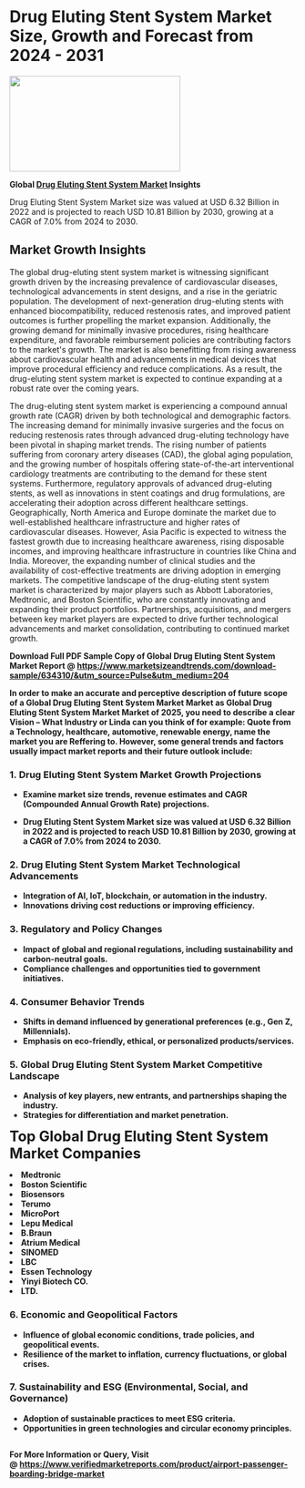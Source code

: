 <H1>Drug Eluting Stent System Market Size, Growth and Forecast from 2024 - 2031</H1><img class="aligncenter size-medium wp-image-584254" src="https://thirdeyenews.in/wp-content/uploads/2024/09/Global-Market-Research-300x168.jpeg" alt="" width="300" height="168" /><p><strong>Global&nbsp;<a href="https://www.marketsizeandtrends.com/download-sample/634310/&amp;utm_source=Pulse&amp;utm_medium=204">Drug Eluting Stent System Market</a> Insights</strong></p><p>Drug Eluting Stent System Market size was valued at USD 6.32 Billion in 2022 and is projected to reach USD 10.81 Billion by 2030, growing at a CAGR of 7.0% from 2024 to 2030.</p><p><h2>Market Growth Insights</h2> <p>The global drug-eluting stent system market is witnessing significant growth driven by the increasing prevalence of cardiovascular diseases, technological advancements in stent designs, and a rise in the geriatric population. The development of next-generation drug-eluting stents with enhanced biocompatibility, reduced restenosis rates, and improved patient outcomes is further propelling the market expansion. Additionally, the growing demand for minimally invasive procedures, rising healthcare expenditure, and favorable reimbursement policies are contributing factors to the market's growth. The market is also benefitting from rising awareness about cardiovascular health and advancements in medical devices that improve procedural efficiency and reduce complications. As a result, the drug-eluting stent system market is expected to continue expanding at a robust rate over the coming years.</p> <p><strong></strong></p> <p>The drug-eluting stent system market is experiencing a compound annual growth rate (CAGR) driven by both technological and demographic factors. The increasing demand for minimally invasive surgeries and the focus on reducing restenosis rates through advanced drug-eluting technology have been pivotal in shaping market trends. The rising number of patients suffering from coronary artery diseases (CAD), the global aging population, and the growing number of hospitals offering state-of-the-art interventional cardiology treatments are contributing to the demand for these stent systems. Furthermore, regulatory approvals of advanced drug-eluting stents, as well as innovations in stent coatings and drug formulations, are accelerating their adoption across different healthcare settings. Geographically, North America and Europe dominate the market due to well-established healthcare infrastructure and higher rates of cardiovascular diseases. However, Asia Pacific is expected to witness the fastest growth due to increasing healthcare awareness, rising disposable incomes, and improving healthcare infrastructure in countries like China and India. Moreover, the expanding number of clinical studies and the availability of cost-effective treatments are driving adoption in emerging markets. The competitive landscape of the drug-eluting stent system market is characterized by major players such as Abbott Laboratories, Medtronic, and Boston Scientific, who are constantly innovating and expanding their product portfolios. Partnerships, acquisitions, and mergers between key market players are expected to drive further technological advancements and market consolidation, contributing to continued market growth.</p> <p><strong></p><p><span class=""><strong>Download Full PDF Sample Copy of Global Drug Eluting Stent System Market Report</strong> @ <a href="https://www.marketsizeandtrends.com/download-sample/634310/&amp;utm_source=Pulse&amp;utm_medium=204" target="_blank">https://www.marketsizeandtrends.com/download-sample/634310/&amp;utm_source=Pulse&amp;utm_medium=204</a></span></p><p>In order to make an accurate and perceptive description of future scope of a Global&nbsp;Drug Eluting Stent System Market Market as Global&nbsp;Drug Eluting Stent System Market Market of 2025, you need to describe a clear Vision &ndash; What Industry or Linda can you think of for example: Quote from a Technology, healthcare, automotive, renewable energy, name the market you are Reffering to. However, some general trends and factors usually impact market reports and their future outlook include:</p><h3>1.&nbsp;<strong>Drug Eluting Stent System Market Growth Projections</strong></h3><ul><li>Examine market size trends, revenue estimates and CAGR (Compounded Annual Growth Rate) projections.</li><li><p>Drug Eluting Stent System Market size was valued at USD 6.32 Billion in 2022 and is projected to reach USD 10.81 Billion by 2030, growing at a CAGR of 7.0% from 2024 to 2030.</p></li></ul><h3>2.&nbsp;<strong>Drug Eluting Stent System Market Technological Advancements</strong></h3><ul><li>Integration of AI, IoT, blockchain, or automation in the industry.</li><li>Innovations driving cost reductions or improving efficiency.</li></ul><h3>3.&nbsp;<strong>Regulatory and Policy Changes</strong></h3><ul><li>Impact of global and regional regulations, including sustainability and carbon-neutral goals.</li><li>Compliance challenges and opportunities tied to government initiatives.</li></ul><h3>4.&nbsp;<strong>Consumer Behavior Trends</strong></h3><ul><li>Shifts in demand influenced by generational preferences (e.g., Gen Z, Millennials).</li><li>Emphasis on eco-friendly, ethical, or personalized products/services.</li></ul><h3>5.&nbsp;<strong>Global Drug Eluting Stent System Market Competitive Landscape</strong></h3><ul><li>Analysis of key players, new entrants, and partnerships shaping the industry.</li><li>Strategies for differentiation and market penetration.</li></ul><p data-pm-slice="1 1 []"><span style="color: inherit; font-family: inherit; font-size: 25px;">Top Global Drug Eluting Stent System Market Companies</span></p><div class="" data-test-id=""><p><li>Medtronic</li><li> Boston Scientific</li><li> Biosensors</li><li> Terumo</li><li> MicroPort</li><li> Lepu Medical</li><li> B.Braun</li><li> Atrium Medical</li><li> SINOMED</li><li> LBC</li><li> Essen Technology</li><li> Yinyi Biotech CO.</li><li>LTD.</li></p></div><h3>6.&nbsp;<strong>Economic and Geopolitical Factors</strong></h3><ul><li>Influence of global economic conditions, trade policies, and geopolitical events.</li><li>Resilience of the market to inflation, currency fluctuations, or global crises.</li></ul><h3>7.&nbsp;<strong>Sustainability and ESG (Environmental, Social, and Governance)</strong></h3><ul><li>Adoption of sustainable practices to meet ESG criteria.</li><li>Opportunities in green technologies and circular economy principles.</li></ul><h2><strong style="font-size: 14px;">For More Information or Query, Visit @&nbsp;</strong><a style="background-color: #ffffff; font-size: 14px;" href="https://www.marketsizeandtrends.com/report/drug-eluting-stent-system-market/" target="_blank">https://www.verifiedmarketreports.com/product/airport-passenger-boarding-bridge-market</a></h2>
